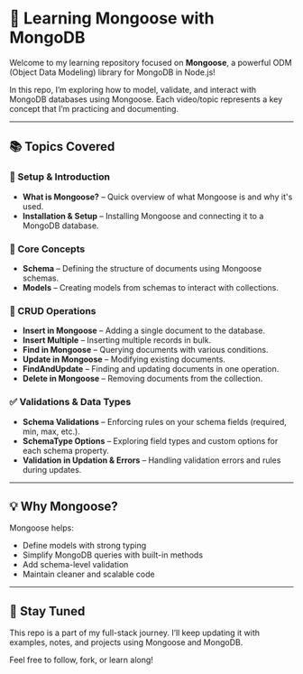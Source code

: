 # 🧬 Learning Mongoose with MongoDB

Welcome to my learning repository focused on **Mongoose**, a powerful ODM (Object Data Modeling) library for MongoDB in Node.js!

In this repo, I’m exploring how to model, validate, and interact with MongoDB databases using Mongoose. Each video/topic represents a key concept that I’m practicing and documenting.

---

## 📚 Topics Covered

### 🔧 Setup & Introduction
- **What is Mongoose?** – Quick overview of what Mongoose is and why it's used.
- **Installation & Setup** – Installing Mongoose and connecting it to a MongoDB database.

### 🧱 Core Concepts
- **Schema** – Defining the structure of documents using Mongoose schemas.
- **Models** – Creating models from schemas to interact with collections.

### 📝 CRUD Operations
- **Insert in Mongoose** – Adding a single document to the database.
- **Insert Multiple** – Inserting multiple records in bulk.
- **Find in Mongoose** – Querying documents with various conditions.
- **Update in Mongoose** – Modifying existing documents.
- **FindAndUpdate** – Finding and updating documents in one operation.
- **Delete in Mongoose** – Removing documents from the collection.

### ✅ Validations & Data Types
- **Schema Validations** – Enforcing rules on your schema fields (required, min, max, etc.).
- **SchemaType Options** – Exploring field types and custom options for each schema property.
- **Validation in Updation & Errors** – Handling validation errors and rules during updates.

---

## 💡 Why Mongoose?

Mongoose helps:
- Define models with strong typing
- Simplify MongoDB queries with built-in methods
- Add schema-level validation
- Maintain cleaner and scalable code

---


## 🚀 Stay Tuned

This repo is a part of my full-stack journey. I’ll keep updating it with examples, notes, and projects using Mongoose and MongoDB.

Feel free to follow, fork, or learn along!

